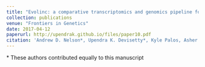 ```yaml
---
title: "Evolinc: a comparative transcriptomics and genomics pipeline for quickly identifying sequence conserved lincRNAs for functional analysis"
collection: publications
venue: "Frontiers in Genetics"
date: 2017-04-12
paperurl: http://upendrak.github.io/files/paper10.pdf
citation: 'Andrew D. Nelson*, Upendra K. Devisetty*, Kyle Palos, Asher K. Haug-Baltzell, Eric Lyons, Mark A. Beilstein (2017). "Evolinc: a comparative transcriptomics and genomics pipeline for quickly identifying sequence conserved lincRNAs for functional analysis" <i>Frontiers in Genetics</i>. 1(10).'
---
```


\* These authors contributed equally to this manuscript